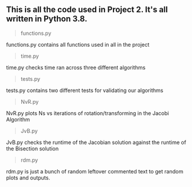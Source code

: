 ## This is all the code used in Project 2. It's all written in Python 3.8.
>functions.py 

functions.py contains all functions used in all in the project

>time.py

time.py checks time ran across three different algorithms

>tests.py

tests.py contains two different tests for validating our algorithms

>NvR.py

NvR.py plots Ns vs iterations of rotation/transforming in the Jacobi Algorithm

>JvB.py

JvB.py checks the runtime of the Jacobian solution against the runtime of the Bisection solution

>rdm.py

rdm.py is just a bunch of random leftover commented text to get random plots and outputs.
